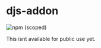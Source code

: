# djs-addon
![npm (scoped)](https://img.shields.io/npm/v/@pgamerx/djs-addon?label=Version&logo=npm)

This isnt available for public use yet.

